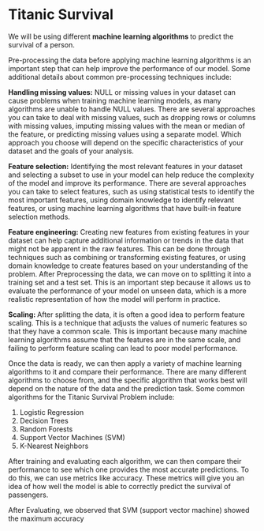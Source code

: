 # Titanic Survival
<p>We will be using different <b> machine learning algorithms </b> to predict the survival of a person. </p>

<p>Pre-processing the data before applying machine learning algorithms is an important step that can help improve the performance of our model. Some additional details about common pre-processing techniques include:</p>

<p><b> Handling missing values:</b> NULL or missing values in your dataset can cause problems when training machine learning models, as many algorithms are unable to handle NULL values. There are several approaches you can take to deal with missing values, such as dropping rows or columns with missing values, imputing missing values with the mean or median of the feature, or predicting missing values using a separate model. Which approach you choose will depend on the specific characteristics of your dataset and the goals of your analysis.</p>

<p><b>Feature selection:</b> Identifying the most relevant features in your dataset and selecting a subset to use in your model can help reduce the complexity of the model and improve its performance. There are several approaches you can take to select features, such as using statistical tests to identify the most important features, using domain knowledge to identify relevant features, or using machine learning algorithms that have built-in feature selection methods.</p>

<p><b>Feature engineering:</b> Creating new features from existing features in your dataset can help capture additional information or trends in the data that might not be apparent in the raw features. This can be done through techniques such as combining or transforming existing features, or using domain knowledge to create features based on your understanding of the problem.
After Preprocessing the data, we can move on to splitting it into a training set and a test set. This is an important step because it allows us to evaluate the performance of your model on unseen data, which is a more realistic representation of how the model will perform in practice.</p>

<p><b>Scaling: </b>After splitting the data, it is often a good idea to perform feature scaling. This is a technique that adjusts the values of numeric features so that they have a common scale. This is important because many machine learning algorithms assume that the features are in the same scale, and failing to perform feature scaling can lead to poor model performance.</p>

<p>Once the data is ready, we can then apply a variety of machine learning algorithms to it and compare their performance. There are many different algorithms to choose from, and the specific algorithm that works best will depend on the nature of the data and the prediction task. Some common algorithms for the Titanic Survival Problem include:</p>
<p><ol>
    <li>Logistic Regression</li>
    <li>Decision Trees</li>
    <li>Random Forests</li>
    <li>Support Vector Machines (SVM)</li>
    <li>K-Nearest Neighbors</li>
</ol> </p>

<p>After training and evaluating each algorithm, we can then compare their performance to see which one provides the most accurate predictions. To do this, we can use metrics like accuracy. These metrics will give you an idea of how well the model is able to correctly predict the survival of passengers. </p>

<p>After Evaluating, we observed that SVM (support vector machine) showed the maximum accuracy</p>
